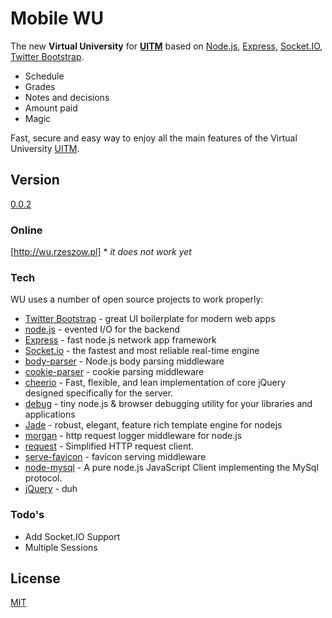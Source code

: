 # Mobile WU

The new **Virtual University** for **[UITM]** based on [Node.js], [Express], [Socket.IO], [Twitter Bootstrap].

 * Schedule
 * Grades
 * Notes and decisions
 * Amount paid
 * Magic

Fast, secure and easy way to enjoy all the main features of the Virtual University [UITM].

## Version ##
[0.0.2](HISTORY.md)

### Online
[http://wu.rzeszow.pl] * *it does not work yet*

### Tech
WU uses a number of open source projects to work properly:

* [Twitter Bootstrap] - great UI boilerplate for modern web apps
* [node.js] - evented I/O for the backend
* [Express] - fast node.js network app framework
* [Socket.io] - the fastest and most reliable real-time engine
* [body-parser] - Node.js body parsing middleware
* [cookie-parser] - cookie parsing middleware
* [cheerio] - Fast, flexible, and lean implementation of core jQuery designed specifically for the server.
* [debug] - tiny node.js & browser debugging utility for your libraries and applications
* [Jade] - robust, elegant, feature rich template engine for nodejs
* [morgan] - http request logger middleware for node.js
* [request] - Simplified HTTP request client.
* [serve-favicon] - favicon serving middleware
* [node-mysql] - A pure node.js JavaScript Client implementing the MySql protocol.
* [jQuery] - duh


### Todo's

 - Add Socket.IO Support
 - Multiple Sessions


License
----

[MIT](LICENSE)


[Node.js]:http://nodejs.org
[Twitter Bootstrap]:http://twitter.github.com/bootstrap/
[jQuery]:http://jquery.com
[@kalinichenk0]:http://twitter.com/kalinichenk0
[Express]:http://expressjs.com
[body-parser]:https://github.com/expressjs/body-parser
[cookie-parser]:https://github.com/expressjs/cookie-parser
[cheerio]:https://github.com/cheeriojs/cheerio
[debug]:https://github.com/visionmedia/debug
[Socket.IO]:http://socket.io
[Jade]:https://github.com/jadejs/jade
[morgan]:https://github.com/expressjs/morgan
[request]:https://github.com/request/request
[serve-favicon]:https://github.com/expressjs/serve-favicon
[node-mysql]:https://github.com/felixge/node-mysql
[UITM]:https://wsiz.rzeszow.pl/
[http://wu.rzeszow.pl]:http://wu.rzeszow.pl/